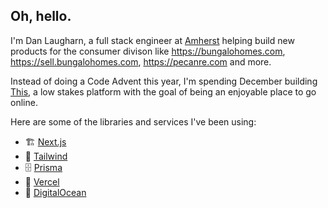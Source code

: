 ## Oh, hello.

I'm Dan Laugharn, a full stack engineer at [Amherst](https://www.amherst.com) helping build new products for the consumer divison like https://bungalohomes.com, https://sell.bungalohomes.com, https://pecanre.com and more.

Instead of doing a Code Advent this year, I'm spending December building [This](https://this.sh), a low stakes platform with the goal of being an enjoyable place to go online.

Here are some of the libraries and services I've been using:

- 🏗 [Next.js](https://github.com/vercel/next.js)
- 🎨 [Tailwind](https://github.com/tailwindlabs/tailwindcss)
- 🗄 [Prisma](https://github.com/prisma/prisma)
- 📠 [Vercel](https://vercel.com)
- 📡 [DigitalOcean](https://www.digitalocean.com/products/managed-databases/)
